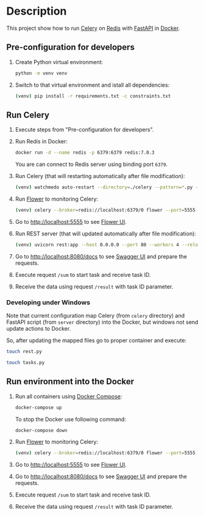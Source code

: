 # Description

This project show how to run [Celery](https://docs.celeryq.dev/) on [Redis](https://redis.io/)
with [FastAPI](https://fastapi.tiangolo.com/) in [Docker](https://www.docker.com/).

## Pre-configuration for developers

1. Create Python virtual environment:

   ```bash
   python -m venv venv
   ```

2. Switch to that virtual environment and istall all dependencies:

   ```bash
   (venv) pip install -r requirements.txt -c constraints.txt
   ```

## Run Celery

1. Execute steps from "Pre-configuration for developers".

2. Run Redis in Docker:

   ```bash
   docker run -d --name redis -p 6379:6379 redis:7.0.3
   ```
   
   You are can connect to Redis server using binding port `6379`.

3. Run Celery (that will restarting automatically after file modification):

   ```bash
   (venv) watchmedo auto-restart --directory=./celery --pattern=*.py --recursive -- celery --app celery/tasks worker --loglevel=INFO -E
   ```

4. Run [Flower](https://flower.readthedocs.io/) to monitoring Celery:

   ```bash
   (venv) celery --broker=redis://localhost:6379/0 flower --port=5555
   ```

5. Go to <http://localhost:5555> to see [Flower UI](https://flower.readthedocs.io/en/latest/screenshots.html).

6. Run REST server (that will updated automatically after file modification):

   ```bash
   (venv) uvicorn rest:app --host 0.0.0.0 --port 80 --workers 4 --reload
   ```

7. Go to <http://localhost:8080/docs> to see [Swagger UI](https://swagger.io/tools/swagger-ui/)
   and prepare the requests.

8. Execute request `/sum` to start task and receive task ID.

9. Receive the data using request `/result` with task ID parameter.

### Developing under Windows

Note that current configuration map Celery (from `celery` directory) and FastAPI script (from
`server` directory) into the Docker, but windows not send update actions to Docker.

So, after updating the mapped files go to proper container and execute:

```bash
touch rest.py
```

```bash
touch tasks.py
```

## Run environment into the Docker

1. Run all containers using [Docker Compose](https://docs.docker.com/compose/):

   ```bash
   docker-compose up
   ```

   To stop the Docker use following command:

   ```bash
   docker-compose down
   ```

2. Run [Flower](https://flower.readthedocs.io/) to monitoring Celery:

   ```bash
   (venv) celery --broker=redis://localhost:6379/0 flower --port=5555
   ```

3. Go to <http://localhost:5555> to see [Flower UI](https://flower.readthedocs.io/en/latest/screenshots.html).

4. Go to <http://localhost:8080/docs> to see [Swagger UI](https://swagger.io/tools/swagger-ui/)
   and prepare the requests.

5. Execute request `/sum` to start task and receive task ID.

6. Receive the data using request `/result` with task ID parameter.
